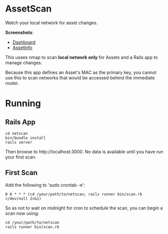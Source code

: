 # AssetScan

Watch your local network for asset changes.

**Screenshots**:

* [Dashboard](doc/Dashboard.png)
* [AssetInfo](doc/AssetInfo.png)

This usees nmap to scan **local network only** for Assets and a Rails app to manage changes.

Because this app defines an Asset's MAC as the primary key, you cannot use this
to scan networks that would be accessed behind the immediate router.

# Running

## Rails App
```
cd netscan
bin/bundle install
rails server
```
Then browse to http://localhost:3000. No data is available until you have run
your first scan.

## First Scan
Add the following to 'sudo crontab -e':
```
0 0 * * * (cd /your/path/to/netscan; rails runner bin/scan.rb >/dev/null 2>&1)
```

So as not to wait on midnight for cron to schedule the scan, you can begin a
scan now using:
```
cd /your/path/to/netscan
rails runner bin/scan.rb
```


